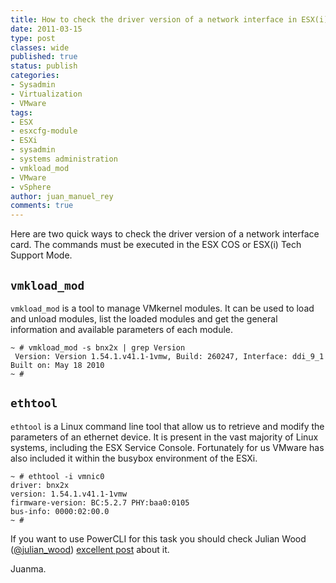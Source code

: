 ```yaml
---
title: How to check the driver version of a network interface in ESX(i)
date: 2011-03-15
type: post
classes: wide
published: true
status: publish
categories:
- Sysadmin
- Virtualization
- VMware
tags:
- ESX
- esxcfg-module
- ESXi
- sysadmin
- systems administration
- vmkload_mod
- VMware
- vSphere
author: juan_manuel_rey
comments: true
---
```


Here are two quick ways to check the driver version of a network interface card. The commands must be executed in the ESX COS or ESX(i) Tech Support Mode.

## `vmkload_mod`

`vmkload_mod` is a tool to manage VMkernel modules. It can be used to load and unload modules, list the loaded modules and get the general information and available parameters of each module.

```
~ # vmkload_mod -s bnx2x | grep Version
 Version: Version 1.54.1.v41.1-1vmw, Build: 260247, Interface: ddi_9_1 Built on: May 18 2010
~ #
```

## `ethtool`

`ethtool` is a Linux command line tool that allow us to retrieve and modify the parameters of an ethernet device. It is present in the vast majority of Linux systems, including the ESX Service Console. Fortunately for us VMware has also included it within the busybox environment of the ESXi.

```
~ # ethtool -i vmnic0
driver: bnx2x
version: 1.54.1.v41.1-1vmw
firmware-version: BC:5.2.7 PHY:baa0:0105
bus-info: 0000:02:00.0
~ #
```

If you want to use PowerCLI for this task you should check Julian Wood ([@julian_wood](http://twitter.com/julian_wood)) [excellent post](http://www.wooditwork.com/2011/01/27/getting-nic-firmware-versions-with-powercli/) about it.

Juanma.
